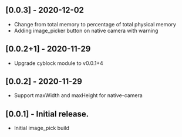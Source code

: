 ## [0.0.3] - 2020-12-02

* Change from total memory to percentage of total physical memory
* Adding image_picker button on native camera with warning

## [0.0.2+1] - 2020-11-29

* Upgrade cyblock module to v0.0.1+4

## [0.0.2] - 2020-11-29

* Support maxWidth and maxHeight for native-camera

## [0.0.1] - Initial release.

* Initial image_pick build
